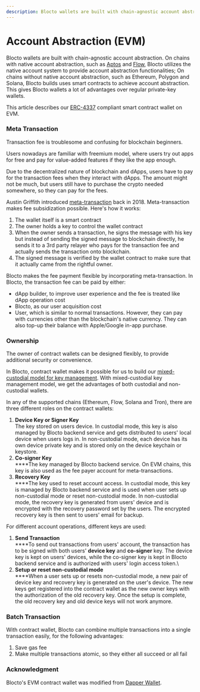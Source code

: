 ```yaml
---
description: Blocto wallets are built with chain-agnostic account abstraction
---
```


# Account Abstraction (EVM)

Blocto wallets are built with chain-agnostic account abstraction. On chains with native account abstraction, such as [Aptos](https://aptos.dev) and [Flow](https://flow.com/), Blocto utilizes the native account system to provide account abstraction functionalities; On chains without native account abstraction, such as Ethereum, Polygon and Solana, Blocto builds uses smart contracts to achieve account abstraction. This gives Blocto wallets a lot of advantages over regular private-key wallets.

This article describes our [ERC-4337](https://eips.ethereum.org/EIPS/eip-4337) compliant smart contract wallet on EVM.

### Meta Transaction

Transaction fee is troublesome and confusing for blockchain beginners.

Users nowadays are familiar with freemium model, where users try out apps for free and pay for value-added features if they like the app enough.

Due to the decentralized nature of blockchain and dApps, users have to pay for the transaction fees when they interact with dApps. The amount might not be much, but users still have to purchase the crypto needed somewhere, so they can pay for the fees.

Austin Griffith introduced [meta-transaction](https://medium.com/@austin\_48503/ethereum-meta-transactions-90ccf0859e84) back in 2018. Meta-transaction makes fee subsidization possible. Here's how it works:

1. The wallet itself is a smart contract
2. The owner holds a key to control the wallet contract
3. When the owner sends a transaction, he signs the message with his key but instead of sending the signed message to blockchain directly, he sends it to a 3rd party relayer who pays for the transaction fee and actually sends the transaction onto blockchain.
4. The signed message is verified by the wallet contract to make sure that it actually came from the rightful owner.

Blocto makes the fee payment flexible by incorporating meta-transaction. In Blocto, the transaction fee can be paid by either:

* dApp builder, to improve user experience and the fee is treated like dApp operation cost
* Blocto, as our user acquisition cost
* User, which is similar to normal transactions. However, they can pay with currencies other than the blockchain's native currency. They can also top-up their balance with Apple/Google in-app purchase.

### Ownership

The owner of contract wallets can be designed flexibly, to provide additional security or convenience.

In Blocto, contract wallet makes it possible for us to build our [mixed-custodial model for key management](key-management.md#mixed-custodial). With mixed-custodial key management model, we get the advantages of both custodial and non-custodial wallets.

In any of the supported chains (Ethereum, Flow, Solana and Tron), there are three different roles on the contract wallets:

1. **Device Key or Signer Key**\
   The key stored on users device. In custodial mode, this key is also managed by Blocto backend service and gets distributed to users' local device when users logs in. In non-custodial mode, each device has its own device private key and is stored only on the device keychain or keystore.
2. **Co-signer Key**\
   \*\*\*\*The key managed by Blocto backend service. On EVM chains, this key is also used as the fee payer account for meta-transactions.
3. **Recovery Key**\
   \*\*\*\*The key used to reset account access. In custodial mode, this key is managed by Blocto backend service and is used when user sets up non-custodial mode or reset non-custodial mode. In non-custodial mode, the recovery key is generated from users' device and is encrypted with the recovery password set by the users. The encrypted recovery key is then sent to users' email for backup.

For different account operations, different keys are used:

1. **Send Transaction**\
   \*\*\*\*To send out transactions from users' account, the transaction has to be signed with both users' **device key** and **co-signer** key. The device key is kept on users' devices, while the co-signer key is kept in Blocto backend service and is authorized with users' login access token.\\
2. **Setup or reset non-custodial mode**\
   \*\*\*\*When a user sets up or resets non-custodial mode, a new pair of device key and recovery key is generated on the user's device. The new keys get registered into the contract wallet as the new owner keys with the authorization of the old recovery key. Once the setup is complete, the old recovery key and old device keys will not work anymore.

### Batch Transaction

With contract wallet, Blocto can combine multiple transactions into a single transaction easily, for the following advantages:

1. Save gas fee
2. Make multiple transactions atomic, so they either all succeed or all fail

### Acknowledgment

Blocto's EVM contract wallet was modified from [Dapper Wallet](https://github.com/dapperlabs/dapper-contracts).
